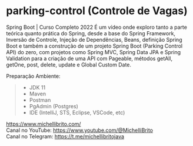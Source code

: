 # parking-control (Controle de Vagas)

Spring Boot | Curso Completo 2022
É um vídeo onde exploro tanto a parte teórica quanto prática do Spring, desde a base do Spring Framework, Inversão de Controle, 
Injeção de Dependências, Beans, definição Spring Boot e também a construção de um projeto Spring Boot (Parking Control API) do zero, 
com projetos como Spring MVC, Spring Data JPA e Spring Validation para a criação de uma API com Pageable, métodos getAll, getOne, post, delete, update e Global Custom Date.

Preparação Ambiente:
>- JDK 11
>- Maven
>- Postman
>- PgAdmin (Postgres)
>- IDE (IntelliJ, STS, Eclipse, VSCode, etc)

https://www.michellibrito.com/<br>
Canal no YouTube: https://www.youtube.com/@MichelliBrito<br>
Canal no Telegram: https://t.me/michellibritojava
